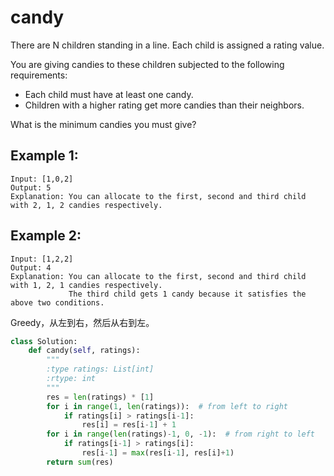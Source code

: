 # candy

There are N children standing in a line. Each child is assigned a rating value.

You are giving candies to these children subjected to the following requirements:

* Each child must have at least one candy.
* Children with a higher rating get more candies than their neighbors.

What is the minimum candies you must give?

## Example 1:
```
Input: [1,0,2]
Output: 5
Explanation: You can allocate to the first, second and third child with 2, 1, 2 candies respectively.
```

## Example 2:
```
Input: [1,2,2]
Output: 4
Explanation: You can allocate to the first, second and third child with 1, 2, 1 candies respectively.
             The third child gets 1 candy because it satisfies the above two conditions.
```

Greedy，从左到右，然后从右到左。

```python
class Solution:
    def candy(self, ratings):
        """
        :type ratings: List[int]
        :rtype: int
        """
        res = len(ratings) * [1]
        for i in range(1, len(ratings)):  # from left to right
            if ratings[i] > ratings[i-1]:
                res[i] = res[i-1] + 1
        for i in range(len(ratings)-1, 0, -1):  # from right to left
            if ratings[i-1] > ratings[i]:
                res[i-1] = max(res[i-1], res[i]+1)
        return sum(res)

```
